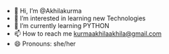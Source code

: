- 👋 Hi, I’m @Akhilakurma
- 👀 I’m interested in learning new Technologies
- 🌱 I’m currently learning PYTHON
- 📫 How to reach me kurmaakhilaakhila@gmail.com
- 😄 Pronouns: she/her

<!---
Akhilakurma/Akhilakurma is a ✨ special ✨ repository because its `README.md` (this file) appears on your GitHub profile.
You can click the Preview link to take a look at your changes.
--->
